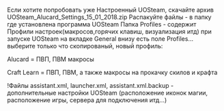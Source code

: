 Если хотите попробовать уже Настроенный UOSteam, скачайте архив UOSteam_Alucard_Settings_15_01_2018.zip
Распакуйте файлы - в папку где установлена программа UOSteam 
Папка Profiles - содержит Профили настроек(макросов,горячих клавиш, визуализация итд)
при запуске UOSteam на вкладке General внизу есть поле Profiles... выберите только что скопированый, 
новый профиль:

Alucard = ПВП, ПВМ макросы

Craft Learn =  ПВП, ПВМ, а также макросы на прокачку скилов и крафта

!Файлы assistant.xml, launcher.xml, assistant.xml.backup  - дополнительные настройки UOSteam (расположение иконок магии, расположение игры, сервера для подключения итд...)
